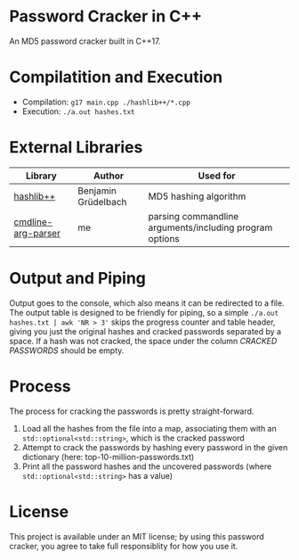 # Password Cracker in C++
An MD5 password cracker built in C++17.

# Compilatition and Execution
- Compilation: `g17 main.cpp ./hashlib++/*.cpp`
- Execution: `./a.out hashes.txt`

# External Libraries
| Library | Author | Used for |
| ------- | ------ | -------- |
| [hashlib++](http://hashlib2plus.sourceforge.net/) | Benjamin Grüdelbach | MD5 hashing algorithm | 
| [cmdline-arg-parser](https://github.com/EthanC2/cmdline-arg-parser) | me | parsing commandline arguments/including program options |

# Output and Piping
Output goes to the console, which also means it can be redirected to a file. The output table is designed to be friendly for piping, so a simple `./a.out hashes.txt | awk 'NR > 3'` skips the progress counter and table header, giving you just the 
original hashes and cracked passwords separated by a space. If a hash was not cracked, the space under the column _CRACKED PASSWORDS_ should be empty.

# Process
The process for cracking the passwords is pretty straight-forward.
1. Load all the hashes from the file into a map, associating them with an `std::optional<std::string>`, which is the cracked password
2. Attempt to crack the passwords by hashing every password in the given dictionary (here: top-10-million-passwords.txt)
3. Print all the password hashes and the uncovered passwords (where `std::optional<std::string>` has a value)

# License
This project is available under an MIT license; by using this password cracker, you agree to take full responsiblity for how you use it.
